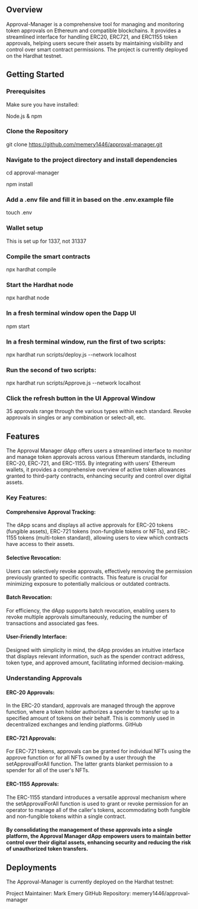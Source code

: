 ## Overview
Approval-Manager is a comprehensive tool for managing and monitoring token approvals on Ethereum and compatible blockchains. It provides a streamlined interface for handling ERC20, ERC721, and ERC1155 token approvals, helping users secure their assets by maintaining visibility and control over smart contract permissions. The project is currently deployed on the Hardhat testnet.

## Getting Started 

### Prerequisites

Make sure you have installed:

Node.js & npm

### Clone the Repository

git clone https://github.com/memery1446/approval-manager.git 

### Navigate to the project directory and install dependencies

cd approval-manager 

npm install

### Add a .env file and fill it in based on the .env.example file

touch .env

### Wallet setup

This is set up for 1337, not 31337

### Compile the smart contracts

npx hardhat compile

### Start the Hardhat node

npx hardhat node

### In a fresh terminal window open the Dapp UI

npm start

### In a fresh terminal window, run the first of two scripts:

npx hardhat run scripts/deploy.js --network localhost

### Run the second of two scripts:

npx hardhat run scripts/Approve.js --network localhost

### Click the refresh button in the UI Approval Window

35 approvals range through the various types within each standard. 
Revoke approvals in singles or any combination or select-all, etc.

## Features
The Approval Manager dApp offers users a streamlined interface to monitor and manage token approvals across various Ethereum standards, including ERC-20, ERC-721, and ERC-1155. By integrating with users' Ethereum wallets, it provides a comprehensive overview of active token allowances granted to third-party contracts, enhancing security and control over digital assets.

### Key Features:

#### Comprehensive Approval Tracking: 
The dApp scans and displays all active approvals for ERC-20 tokens (fungible assets), ERC-721 tokens (non-fungible tokens or NFTs), and ERC-1155 tokens (multi-token standard), allowing users to view which contracts have access to their assets.​

#### Selective Revocation: 
Users can selectively revoke approvals, effectively removing the permission previously granted to specific contracts. This feature is crucial for minimizing exposure to potentially malicious or outdated contracts.​

#### Batch Revocation: 
For efficiency, the dApp supports batch revocation, enabling users to revoke multiple approvals simultaneously, reducing the number of transactions and associated gas fees.​

#### User-Friendly Interface: 
Designed with simplicity in mind, the dApp provides an intuitive interface that displays relevant information, such as the spender contract address, token type, and approved amount, facilitating informed decision-making.​

### Understanding Approvals

#### ERC-20 Approvals: 
In the ERC-20 standard, approvals are managed through the approve function, where a token holder authorizes a spender to transfer up to a specified amount of tokens on their behalf. This is commonly used in decentralized exchanges and lending platforms.​
GitHub

#### ERC-721 Approvals: 
For ERC-721 tokens, approvals can be granted for individual NFTs using the approve function or for all NFTs owned by a user through the setApprovalForAll function. The latter grants blanket permission to a spender for all of the user's NFTs.​

#### ERC-1155 Approvals: 
The ERC-1155 standard introduces a versatile approval mechanism where the setApprovalForAll function is used to grant or revoke permission for an operator to manage all of the caller's tokens, accommodating both fungible and non-fungible tokens within a single contract.​

#### By consolidating the management of these approvals into a single platform, the Approval Manager dApp empowers users to maintain better control over their digital assets, enhancing security and reducing the risk of unauthorized token transfers.

## Deployments
The Approval-Manager is currently deployed on the Hardhat testnet:

Project Maintainer: Mark Emery
GitHub Repository: memery1446/approval-manager